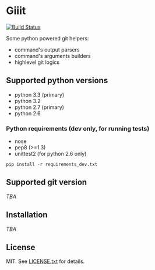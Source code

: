 # Giiit
[![Build Status](https://travis-ci.org/maizy/giiit.png?branch=master)](https://travis-ci.org/maizy/giiit)

Some python powered git helpers:

* command's output parsers
* command's arguments builders
* highlevel git logics


## Supported python versions
* python 3.3 (primary)
* python 3.2
* python 2.7 (primary)
* python 2.6

### Python requirements (dev only, for running tests)
* nose
* pep8 (>=1.3)
* unittest2 (for python 2.6 only)

`pip install -r requirements_dev.txt`

## Supported git version
_TBA_

## Installation
_TBA_

## License

MIT.
See [LICENSE.txt](LICENSE.txt) for details.
